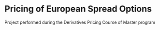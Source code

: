 # Pricing of European Spread Options
Project performed during the Derivatives Pricing Course of Master program
